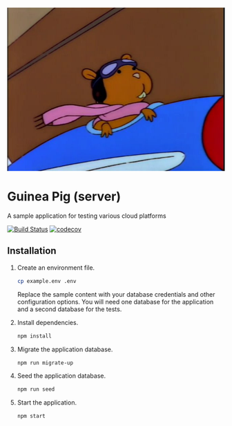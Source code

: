<p align="center">
  <img src="./guinea-pig.jpg" alt="Technically it's suppossed to be a hamster sitting in a little airplane. From The Simpsons episode 'Duffless'" />
</p>

# Guinea Pig (server)

A sample application for testing various cloud platforms

[![Build Status](https://travis-ci.com/thebinarypenguin/guinea-pig-server.svg?token=wgXbRDphARahAzHYfTQU&branch=master)](https://travis-ci.com/thebinarypenguin/guinea-pig-server)
[![codecov](https://codecov.io/gh/thebinarypenguin/guinea-pig-server/branch/master/graph/badge.svg?token=QBQ9cxGDUr)](https://codecov.io/gh/thebinarypenguin/guinea-pig-server)

## Installation

 1. Create an environment file.

    ```sh
    cp example.env .env
    ```
    Replace the sample content with your database credentials and other
    configuration options. You will need one database for the application and a
    second database for the tests.

 2. Install dependencies.

    ```sh
    npm install
    ```

 3. Migrate the application database.

    ```sh
    npm run migrate-up
    ```

 4. Seed the application database.

    ```sh
    npm run seed
    ```

 5. Start the application.

    ```sh
    npm start
    ```

